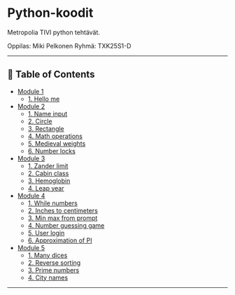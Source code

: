 # Python-koodit

Metropolia TIVI python tehtävät.

Oppilas: Miki Pelkonen
Ryhmä: TXK25S1-D

---

## 📖 Table of Contents

- [Module 1](./mod1/)
  - [1. Hello me](./mod1/01_hello_me.py)
- [Module 2](./mod2/)
  - [1. Name input](./mod2/01_name_input.py)
  - [2. Circle](./mod2/02_circle.py)
  - [3. Rectangle](./mod2/03_rectangle.py)
  - [4. Math operations](./mod2/04_sum_product_average.py)
  - [5. Medieval weights](./mod2/05_medieval_weights.py)
  - [6. Number locks](./mod2/06_number_lock.py)
- [Module 3](./mod3/)
  - [1. Zander limit](./mod3/01_zander_size_limit.py)
  - [2. Cabin class](./mod3/02_cabin_class.py)
  - [3. Hemoglobin](./mod3/03_hemoglobin.py)
  - [4. Leap year](./mod3/04_leap_year.py)
- [Module 4](./mod4/)
  - [1. While numbers](./mod4/01_while_numbers.py)
  - [2. Inches to centimeters](./mod4/02_inches_to_centimeters.py)
  - [3. Min max from prompt](./mod4/03_min_max_from_prompt.py)
  - [4. Number guessing game](./mod4/04_number_guessing_game.py)
  - [5. User login](./mod4/05_user_login.py)
  - [6. Approximation of PI](./mod4/06_approximation_of_pi.py)
- [Module 5](./mod5/)
  - [1. Many dices](./mod5/01_many_dices.py)
  - [2. Reverse sorting](./mod5/02_reverse_sorting.py)
  - [3. Prime numbers](./mod5/03_prime_numbers.py)
  - [4. City names](./mod5/04_city_names.py)

---
